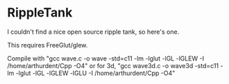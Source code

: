# RippleTank
I couldn't find a nice open source ripple tank, so here's one.

This requires FreeGlut/glew.

Compile with "gcc wave.c -o wave -std=c11 -lm -lglut -lGL -lGLEW -I /home/arthurdent/Cpp -O4"
or for 3d, "gcc wave3d.c -o wave3d -std=c11 -lm -lglut -lGL -lGLEW -lGLU -I /home/arthurdent/Cpp -O4"
